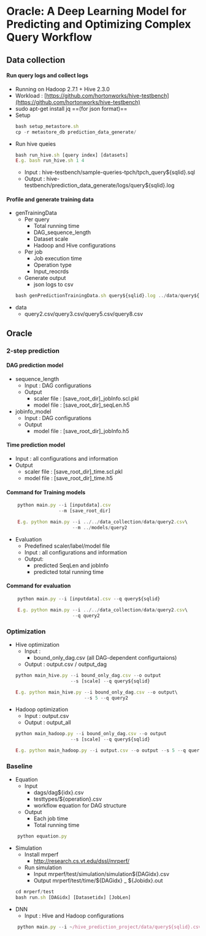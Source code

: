 # Oracle: A Deep Learning Model for Predicting and Optimizing Complex Query Workflow

## Data collection
#### Run query logs and collect logs
* Running on Hadoop 2.7.1 + Hive 2.3.0
* Workload : [https://github.com/hortonworks/hive-testbench](https://github.com/hortonworks/hive-testbench)
* sudo apt-get install jq ==(for json format)==
* Setup
    ```javascript
    bash setup_metastore.sh
    cp -r metastore_db prediction_data_generate/
    ```
* Run hive queies
    ```javascript
    bash run_hive.sh [query index] [datasets]
    E.g. bash run_hive.sh 1 4
    ```
    * Input : hive-testbench/sample-queries-tpch/tpch_query${sqlid}.sql
    * Output : hive-testbench/prediction_data_generate/logs/query${sqlid}.log
    
#### Profile and generate training data
* genTrainingData 
    * Per query
        * Total running time
        * DAG_sequence_length
        * Dataset scale
        * Hadoop and Hive configurations
    * Per job
        * Job execution time
        * Operation type
        * Input_reocrds 
    * Generate output
        * json logs to csv
    ```javascript
    bash genPredictionTrainingData.sh query${sqlid}.log ../data/query${sqlid}.csv
    ```
* data
    * query2.csv/query3.csv/query5.csv/query8.csv


## Oracle
### 2-step prediction

#### DAG prediction model
* sequence_length
    * Input : DAG configurations
    * Output
        - scaler file : [save_root_dir]_jobInfo.scl.pkl
        - model file : [save_root_dir]_seqLen.h5
* jobinfo_model
    * Input : DAG configurations
    * Output
        - model file : [save_root_dir]_jobInfo.h5
#### Time prediction model 
* Input : all configurations and information
* Output
    - scaler file : [save_root_dir]_time.scl.pkl
    - model file : [save_root_dir]_time.h5

#### Command for Training models
```javascript
    python main.py --i [inputdata].csv 
                   --m [save_root_dir]

    E.g. python main.py --i ../../data_collection/data/query2.csv\ 
                        --m ../models/query2
```                   

* Evaluation
    * Predefined scaler/label/model file
    * Input : all configurations and information
    * Output:
        - predicted SeqLen and jobInfo
        - predicted total running time
        
#### Command for evaluation
```javascript
    python main.py --i [inputdata].csv --q query${sqlid}

    E.g. python main.py --i ../../data_collection/data/query2.csv\ 
                        --q query2
```                   
        
### Optimization
* Hive optimization
    * Input : 
        * bound_only_dag.csv (all DAG-dependent configurtaions)
    * Output : output.csv / output_dag
    ```javascript
    python main_hive.py --i bound_only_dag.csv --o output 
                        --s [scale] --q query${sqlid}
    
    E.g. python main_hive.py --i bound_only_dag.csv --o output\
                             --s 5 --q query2
    ```
* Hadoop optimization
    * Input : output.csv
    * Output : output_all
    ```javascript
    python main_hadoop.py --i bound_only_dag.csv --o output
                        --s [scale] --q query${sqlid}
    
    E.g. python main_hadoop.py --i output.csv --o output --s 5 --q query2
    ```

### Baseline
* Equation
    * Input
        * dags/dag${idx}.csv
        * testtypes/${operation}.csv
        * workflow equation for DAG structure
    * Output 
        * Each job time
        * Total running time
```javascript
    python equation.py
```
* Simulation
    * Install mrperf
        * http://research.cs.vt.edu/dssl/mrperf/
    * Run simulation
        * Input 
            mrperf/test/simulation/simulation${DAGidx}.csv
        * Output
            mrperf/test/time/${DAGidx} _ ${Jobidx}.out
    ```javascript
    cd mrperf/test
    bash run.sh [DAGidx] [Datasetidx] [JobLen]
    ```
* DNN
    * Input : Hive and Hadoop configurations
```javascript
    python main.py --i ~/hive_prediction_project/data/query${sqlid}.csv
```
